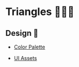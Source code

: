 # Triangles 🔺🔻🔺

## Design 🎨

-   [Color Palette](https://coolors.co/ff595e-ffca3a-8ac926-1982c4-6a4c93)

-   [UI Assets](https://assetstore.unity.com/packages/2d/gui/icons/simple-button-set-01-153979)
